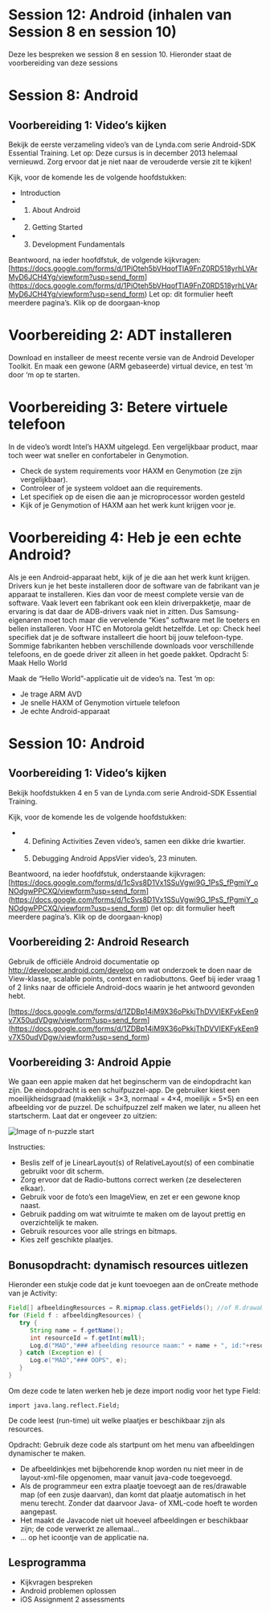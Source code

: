 # Session 12: Android (inhalen van Session 8 en session 10)

Deze les bespreken we session 8 en session 10. Hieronder staat de voorbereiding van deze sessions

# Session 8: Android
## Voorbereiding 1: Video’s kijken

Bekijk de eerste verzameling video’s van de Lynda.com serie Android-SDK Essential Training. Let op: Deze cursus is in december 2013 helemaal vernieuwd. Zorg ervoor dat je niet naar de verouderde versie zit te kijken!

Kijk, voor de komende les de volgende hoofdstukken:
* Introduction
* 1. About Android
* 2. Getting Started
* 3. Development Fundamentals

Beantwoord, na ieder hoofdfstuk, de volgende kijkvragen:
[https://docs.google.com/forms/d/1PiOteh5bVHqofTlA9FnZ0RD518yrhLVArMyD6JCH4Yg/viewform?usp=send_form]
(https://docs.google.com/forms/d/1PiOteh5bVHqofTlA9FnZ0RD518yrhLVArMyD6JCH4Yg/viewform?usp=send_form)
Let op: dit formulier heeft meerdere pagina’s. Klik op de doorgaan-knop

# Voorbereiding 2: ADT installeren

Download en installeer de meest recente versie van de Android Developer Toolkit.
En maak een gewone (ARM gebaseerde) virtual device, en test ‘m door ‘m op te starten.

# Voorbereiding 3: Betere virtuele telefoon

In de video’s wordt Intel’s HAXM uitgelegd. Een vergelijkbaar product, maar toch weer wat sneller en confortabeler in Genymotion.

  * Check de system requirements voor HAXM en Genymotion (ze zijn vergelijkbaar).
  * Controleer of je systeem voldoet aan die requirements.
  * Let specifiek op de eisen die aan je microprocessor worden gesteld
  * Kijk of je Genymotion of HAXM aan het werk kunt krijgen voor je.

# Voorbereiding 4: Heb je een echte Android?

Als je een Android-apparaat hebt, kijk of je die aan het werk kunt krijgen.
Drivers kun je het beste installeren door de software van de fabrikant van je apparaat te installeren. Kies dan voor de meest complete versie van de software. Vaak levert een fabrikant ook een klein driverpakketje, maar de ervaring is dat daar de ADB-drivers vaak niet in zitten. Dus Samsung-eigenaren moet toch maar die vervelende “Kies” software met lle toeters en bellen installeren. Voor HTC en Motorola geldt hetzelfde.
Let op: Check heel specifiek dat je de software installeert die hoort bij jouw telefoon-type. Sommige fabrikanten hebben verschillende downloads voor verschillende telefoons, en de goede driver zit alleen in het goede pakket.
Opdracht 5: Maak Hello World

Maak de “Hello World”-applicatie uit de video’s na.
Test ‘m op:

* Je trage ARM AVD
* Je snelle HAXM of Genymotion virtuele telefoon
* Je echte Android-apparaat

# Session 10: Android 

## Voorbereiding 1: Video’s kijken

Bekijk hoofdstukken 4 en 5 van de Lynda.com serie Android-SDK Essential Training.

Kijk, voor de komende les de volgende hoofdstukken:

* 4. Defining Activities
    Zeven video’s, samen een dikke drie kwartier.
* 5. Debugging Android AppsVier video’s, 23 minuten.

Beantwoord, na ieder hoofdfstuk, onderstaande kijkvragen:
[https://docs.google.com/forms/d/1cSvs8D1Vx1SSuVgwi9G_1PsS_fPgmiY_oNOdgwPPCXQ/viewform?usp=send_form]
(https://docs.google.com/forms/d/1cSvs8D1Vx1SSuVgwi9G_1PsS_fPgmiY_oNOdgwPPCXQ/viewform?usp=send_form)
(let op: dit formulier heeft meerdere pagina’s. Klik op de doorgaan-knop)

## Voorbereiding 2: Android Research

Gebruik de officiële Android documentatie op http://developer.android.com/develop om 
wat onderzoek te doen naar de View-klasse, scalable points, context en radiobuttons. 
Geef bij ieder vraag 1 of 2 links naar de officiele Android-docs waarin je het antwoord 
gevonden hebt.

[https://docs.google.com/forms/d/1ZDBp14iM9X36oPkkjThDVVIEKFykEen9v7X50udVDgw/viewform?usp=send_form]
(https://docs.google.com/forms/d/1ZDBp14iM9X36oPkkjThDVVIEKFykEen9v7X50udVDgw/viewform?usp=send_form)

## Voorbereiding 3: Android Appie

We gaan een appie maken dat het beginscherm van de eindopdracht kan zijn. 
De eindopdracht is een schuifpuzzel-app. De gebruiker kiest een 
moeilijkheidsgraad (makkelijk = 3×3, normaal = 4×4, moeilijk = 5×5) en een afbeelding vor de puzzel.
De schuifpuzzel zelf maken we later, nu alleen het startscherm. Laat dat er ongeveer zo uitzien:


![Image of n-puzzle start](https://github.com/HANICA/mad-1/blob/master/assets/n-puzzle-start-menu-168x300.png)

Instructies:

* Beslis zelf of je LinearLayout(s) of RelativeLayout(s) of een combinatie gebruikt voor dit scherm.
* Zorg ervoor dat de Radio-buttons correct werken (ze deselecteren elkaar).
* Gebruik voor de foto’s een ImageView, en zet er een gewone knop naast.
* Gebruik padding om wat witruimte te maken om de layout prettig en overzichtelijk te maken.
* Gebruik resources voor alle strings en bitmaps.
* Kies zelf geschikte plaatjes.

## Bonusopdracht: dynamisch resources uitlezen

Hieronder een stukje code dat je kunt toevoegen aan de onCreate methode van je Activity:

```java
Field[] afbeeldingResources = R.mipmap.class.getFields(); //of R.drawable.class.getFields(); 
for (Field f : afbeeldingResources) {
   try {
      String name = f.getName();
      int resourceId = f.getInt(null);
      Log.d("MAD","### afbeelding resource naam:" + name + ", id:"+resourceId);
   } catch (Exception e) {
      Log.e("MAD","### OOPS", e);
   }
}
```

Om deze code te laten werken heb je deze import nodig voor het type Field:

```	
import java.lang.reflect.Field;
```

De code leest (run-time) uit welke plaatjes er beschikbaar zijn als resources.

Opdracht: Gebruik deze code als startpunt om het menu van afbeeldingen dynamischer te maken.

* De afbeeldinkjes met bijbehorende knop worden nu niet meer in de layout-xml-file opgenomen, maar vanuit java-code toegevoegd.
* Als de programmeur een extra plaatje toevoegt aan de res/drawable map (of een zusje daarvan), dan komt dat plaatje automatisch in het menu terecht. Zonder dat daarvoor Java- of XML-code hoeft te worden aangepast.
* Het maakt de Javacode niet uit hoeveel afbeeldingen er beschikbaar zijn; de code verwerkt ze allemaal…
*  … op het icoontje van de applicatie na.


## Lesprogramma
* Kijkvragen bespreken
* Android problemen oplossen
* iOS Assignment 2 assessments

